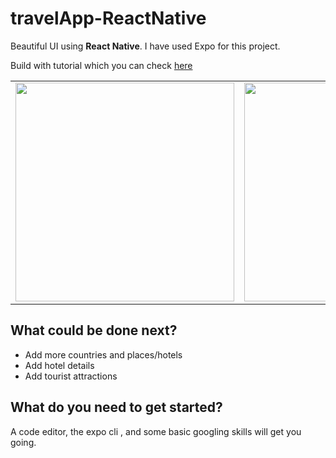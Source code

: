 # travelApp-ReactNative

Beautiful UI using **React Native**. I have used Expo for this project.

Build with tutorial which you can check <a href="https://www.youtube.com/watch?v=0W4evKX0a0M">here</a>
<table>
  <tr>
    <td><img src="https://user-images.githubusercontent.com/66465511/133416329-aaf35096-d1df-4c45-997e-a420c6fb11c7.png" width="350">
    <td><img src="https://user-images.githubusercontent.com/66465511/133416337-b12cc90e-c835-409e-be3c-e077a1874dbc.png" width="350">
    <td><img src="https://user-images.githubusercontent.com/66465511/133416347-d888a42d-b986-44f5-9dca-c8512ff5845f.png" width="350">
    <td><img src="https://user-images.githubusercontent.com/66465511/133416357-418007d0-59fa-4373-9d34-0b7aa942ad82.png" width ="350">
</table>

  
## What could be done next?
  * Add more countries and places/hotels
  * Add hotel details 
  * Add tourist attractions
  
## What do you need to get started?
  A code editor, the expo cli , and some basic googling skills will get you going.
